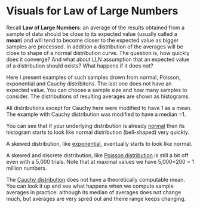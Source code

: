 #  Visuals for Law of Large Numbers
Recall **Law of Large Numbers**: an average of the results obtained from a sample of data should be close to its expected value (usually called a __mean__) and 
will tend to become closer to the expected value as bigger samples are processed. In addition a distribution of the averages will be close to shape of
a normal distribution curve. The question is, how quickly does it converge? And what about LLN assumption that an expected value of a distribution should exists? 
What happens if it does not?

Here I present examples of such samples drown from normal, Poisson, exponential and Cauchy distribitons. The last one does not have an expected value. You can choose a
sample size and how many samples to consider. The distributions of resulting averages are shown as histograms.

All distributions except for Cauchy here were modified to have 1 as a mean. The example with Cauchy distribution was modified to have a median =1. 

You can see that if your underlying distribution 
is already [normal](https://www.statisticshowto.com/probability-and-statistics/normal-distributions/) then its histogram starts to look like normal distribution (bell-shaped) very quickly. 

A skewed distribution, like [exponential](https://www.statisticshowto.com/exponential-distribution/),  eventually starts to look like normal. 

A skewed and discrete distribution, like [Poisson distribution](https://www.statisticshowto.com/poisson-distribution/) is still a bit off even with a 5,000 trials. 
Note that at maximal values we have 5,000\*200 = 1 million numbers. 

The [Cauchy distribution](https://www.statisticshowto.com/cauchy-distribution-2/) does not have a theoretically computable mean. 
You can look it up and see what happens when we compute sample averages in practice: 
although its median of averages does not change much, but averages are very spred out and theire range keeps changing. 

